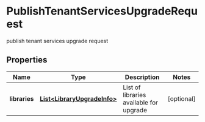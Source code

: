 

# PublishTenantServicesUpgradeRequest

publish tenant services upgrade request

## Properties

Name | Type | Description | Notes
------------ | ------------- | ------------- | -------------
**libraries** | [**List&lt;LibraryUpgradeInfo&gt;**](LibraryUpgradeInfo.md) | List of libraries available for upgrade |  [optional]



